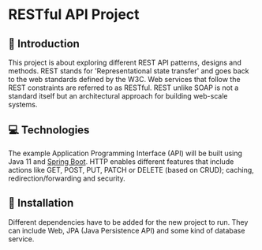 # RESTful API Project
## 📓 Introduction
This project is about exploring different REST API patterns, designs and methods. REST stands for 'Representational state transfer' and goes back to the web standards defined by the W3C. Web services that follow the REST constraints are referred to as RESTful. REST unlike SOAP is not a standard itself but an architectural approach for building web-scale systems.

## 💻 Technologies
The example Application Programming Interface (API) will be built using Java 11 and [Spring Boot](https://spring.io/projects/spring-boot). HTTP enables different features that include actions like GET, POST, PUT, PATCH or DELETE (based on CRUD); caching, redirection/forwarding and security.

## 🚩 Installation
Different dependencies have to be added for the new project to run. They can include Web, JPA (Java Persistence API) and some kind of database service.
